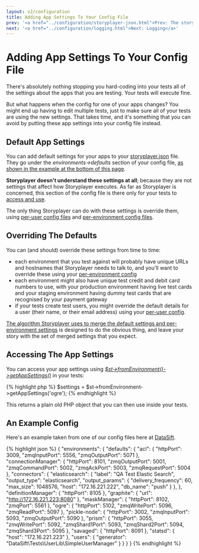 ```yaml
---
layout: v2/configuration
title: Adding App Settings To Your Config File
prev: '<a href="../configuration/storyplayer-json.html">Prev: The storyplayer.json File</a>'
next: '<a href="../configuration/logging.html">Next: Logging</a>'
---
```


# Adding App Settings To Your Config File

There's absolutely nothing stopping you hard-coding into your tests all of the settings about the apps that you are testing.  Your tests will execute fine.

But what happens when the config for one of your apps changes?  You might end up having to edit multiple tests, just to make sure all of your tests are using the new settings.  That takes time, and it's something that you can avoid by putting these app settings into your config file instead.

## Default App Settings

You can add default settings for your apps to your [storyplayer.json](storyplayer-json.html) file.  They go under the _environments->defaults_ section of your config file, [as shown in the example at the bottom of this page](#an_example_config).

__Storyplayer doesn't understand these settings at all__; because they are not settings that affect how Storyplayer executes.  As far as Storyplayer is concerned, this section of the config file is there only for your tests to [access and use](#accessing_the_app_settings).

The only thing Storyplayer can do with these settings is override them, using [per-user config files](user-config.html) and [per-environment config files](environment-config.html).

## Overriding The Defaults

You can (and should) override these settings from time to time:

* each environment that you test against will probably have unique URLs and hostnames that Storyplayer needs to talk to, and you'll want to override these using your [per-environment config](environment-config.html)
* each environment might also have unique test credit and debit card numbers to use, with your production environment having live test cards and your staging environment having dummy test cards that are recognised by your payment gateway
* if your tests create test users, you might override the default details for a user (their name, or their email address) using your [per-user config](user-config.html).

[The algorithm Storyplayer uses to merge the default settings and per-environment settings](environment-config.html#how_storyplayer_merges_the_environment_configurations) is designed to do the obvious thing, and leave your story with the set of merged settings that you expect.

## Accessing The App Settings

You can access your app settings using _[$st->fromEnvironment()->getAppSettings()](../modules/environment/fromEnvironment.html#getappsettings)_ in your tests:

{% highlight php %}
$settings = $st->fromEnvironment->getAppSettings('ogre');
{% endhighlight %}

This returns a plain old PHP object that you can then use inside your tests.

## An Example Config

Here's an example taken from one of our config files here at [DataSift](http://datasift.com).

{% highlight json %}
{
    "environments": {
        "defaults": {
            "acl": {
                "httpPort": 3009,
                "zmqInputPort": 5556,
                "zmqOutputPort": 5071
            },
            "connectionManager": {
                "httpPort": 8101,
                "zmqOutputPort": 5001,
                "zmqCommandPort": 5002,
                "zmqAckPort": 5003,
                "zmqRequestPort": 5004
            },
            "connectors": {
                "elasticsearch": {
                    "label": "QA Test Elastic Search",
                    "output_type": "elasticsearch",
                    "output_params": {
                        "delivery_frequency": 60,
                        "max_size": 1048576,
                        "host": "172.16.221.222",
                        "db_name": "push"
                    }
                },
            },
            "definitionManager": {
                "httpPort": 8105
            },
            "graphite": {
                "url": "http://172.16.221.223:8080"
            },
            "maskManager": {
                "httpPort": 8102,
                "zmqPort": 5561
            },
            "ogre": {
                "httpPort": 5102,
                "zmqWritePort": 5096,
                "zmqReadPort": 5097
            },
            "pickle-node": {
                "httpPort": 3002,
                "zmqInputPort": 5093,
                "zmqOutputPort": 5090
            },
            "prism": {
                "httpPort": 3055,
                "zmqWritePort": 5092,
                "zmqShard1Port": 5093,
                "zmqShard2Port": 5094,
                "zmqShard3Port": 5095
            },
            "savaged": {
                "httpPort": 8091
            },
            "statsd": {
                "host": "172.16.221.223"
            },
            "users": {
                "generator": "DataSift\\Tests\\UserLib\\SimpleUserManager"
            }
        }
    }
}
{% endhighlight %}